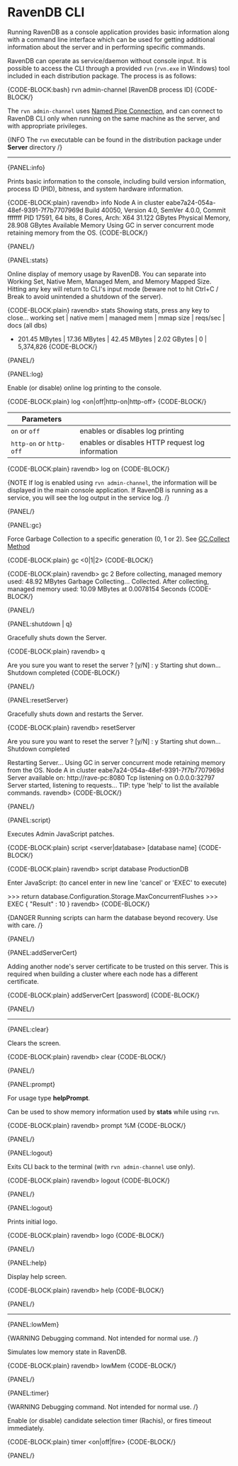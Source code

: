 # RavenDB CLI

Running RavenDB as a console application provides basic information along with a command line interface which can be used for getting additional information about the server and in performing specific commands.

RavenDB can operate as service/daemon without console input. It is possible to access the CLI through a provided `rvn` (`rvn.exe` in Windows) tool included in each distribution package. The process is as follows:

{CODE-BLOCK:bash}
rvn admin-channel [RavenDB process ID]
{CODE-BLOCK/}

The `rvn admin-channel` uses [Named Pipe Connection](https://en.wikipedia.org/wiki/Named_pipe), and can connect to RavenDB CLI only when running on the same machine as the server, and with appropriate privileges.

{INFO The `rvn` executable can be found in the distribution package under **Server** directory /}

<hr />

{PANEL:info}

Prints basic information to the console, including build version information, process ID (PID), bitness, and system hardware information.

{CODE-BLOCK:plain}
ravendb> info
  Node A in cluster eabe7a24-054a-48ef-9391-7f7b7707969d
  Build 40050, Version 4.0, SemVer 4.0.0, Commit fffffff
  PID 17591, 64 bits, 8 Cores, Arch: X64
  31.122 GBytes Physical Memory, 28.908 GBytes Available Memory
  Using GC in server concurrent mode retaining memory from the OS.
{CODE-BLOCK/}

{PANEL/}

{PANEL:stats}

Online display of memory usage by RavenDB. You can separate into Working Set, Native Mem, Managed Mem, and Memory Mapped Size. Hitting any key will return to CLI's input mode (beware not to hit Ctrl+C / Break to avoid unintended a shutdown of the server).

{CODE-BLOCK:plain}
ravendb> stats
  Showing stats, press any key to close...
    working set     | native mem      | managed mem     | mmap size         | reqs/sec       | docs (all dbs)
 +  201.45 MBytes   | 17.36 MBytes    | 42.45 MBytes    | 2.02 GBytes       | 0              |      5,374,826
{CODE-BLOCK/}

{PANEL/}

{PANEL:log}

Enable (or disable) online log printing to the console.

{CODE-BLOCK:plain}
log <on|off|http-on|http-off>
{CODE-BLOCK/}

| Parameters | |
| ------------- | ------------- |
| `on` or `off` | enables or disables log printing|
| `http-on` or `http-off` | enables or disables HTTP request log information |

{CODE-BLOCK:plain}
ravendb> log on
{CODE-BLOCK/}

{NOTE If log is enabled using `rvn admin-channel`, the information will be displayed in the main console application. If RavenDB is running as a service, you will see the log output in the service log. /}

{PANEL/}

{PANEL:gc}

Force Garbage Collection to a specific generation (0, 1 or 2).  See [GC.Collect Method](https://msdn.microsoft.com/en-us/library/y46kxc5e(v=vs.110).aspx)

{CODE-BLOCK:plain}
gc <0|1|2>
{CODE-BLOCK/}

{CODE-BLOCK:plain}
ravendb> gc 2
Before collecting, managed memory used: 48.92 MBytes
Garbage Collecting... Collected.
After collecting, managed memory used:  10.09 MBytes at 0.0078154 Seconds
{CODE-BLOCK/}

{PANEL/}

{PANEL:shutdown | q}

Gracefully shuts down the Server.

{CODE-BLOCK:plain}
ravendb> q

Are you sure you want to reset the server ? [y/N] : y
Starting shut down...
Shutdown completed
{CODE-BLOCK/}

{PANEL/}

{PANEL:resetServer}

Gracefully shuts down and restarts the Server.

{CODE-BLOCK:plain}
ravendb> resetServer

Are you sure you want to reset the server ? [y/N] : y
Starting shut down...
Shutdown completed

Restarting Server...
Using GC in server concurrent mode retaining memory from the OS.
Node A in cluster eabe7a24-054a-48ef-9391-7f7b7707969d
Server available on: http://rave-pc:8080
Tcp listening on 0.0.0.0:32797
Server started, listening to requests...
TIP: type 'help' to list the available commands.
ravendb> 
{CODE-BLOCK/}

{PANEL/}

{PANEL:script}

Executes Admin JavaScript patches.

{CODE-BLOCK:plain}
script <server|database> [database name]
{CODE-BLOCK/}

{CODE-BLOCK:plain}
ravendb> script database ProductionDB

Enter JavaScript:
(to cancel enter in new line 'cancel' or 'EXEC' to execute)

&gt;&gt;&gt; return database.Configuration.Storage.MaxConcurrentFlushes
&gt;&gt;&gt; EXEC
{ "Result" : 10 }
ravendb> 
{CODE-BLOCK/}

{DANGER Running scripts can harm the database beyond recovery. Use with care. /}

{PANEL/}

{PANEL:addServerCert}

Adding another node's server certificate to be trusted on this server. This is required when building a cluster where each node has a different certificate.

{CODE-BLOCK:plain}
addServerCert <path> [password]
{CODE-BLOCK/}

{PANEL/}

<hr />

{PANEL:clear}

Clears the screen.

{CODE-BLOCK:plain}
ravendb> clear
{CODE-BLOCK/}

{PANEL/}

{PANEL:prompt}

For usage type **helpPrompt**.

Can be used to show memory information used by **stats** while using `rvn`.

{CODE-BLOCK:plain}
ravendb> prompt %M
{CODE-BLOCK/}

{PANEL/}

{PANEL:logout}

Exits CLI back to the terminal (with `rvn admin-channel` use only).

{CODE-BLOCK:plain}
ravendb> logout
{CODE-BLOCK/}

{PANEL/}

{PANEL:logout}

Prints initial logo.

{CODE-BLOCK:plain}
ravendb> logo
{CODE-BLOCK/}

{PANEL/}

{PANEL:help}

Display help screen.

{CODE-BLOCK:plain}
ravendb> help
{CODE-BLOCK/}

{PANEL/}

<hr />

{PANEL:lowMem}

{WARNING Debugging command. Not intended for normal use. /}

Simulates low memory state in RavenDB.

{CODE-BLOCK:plain}
ravendb> lowMem
{CODE-BLOCK/}

{PANEL/}

{PANEL:timer}

{WARNING Debugging command. Not intended for normal use. /}

Enable (or disable) candidate selection timer (Rachis), or fires timeout immediately.

{CODE-BLOCK:plain}
timer <on|off|fire>
{CODE-BLOCK/}

{PANEL/}
